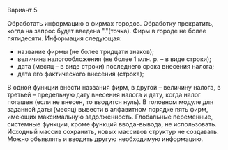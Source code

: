 Вариант 5

Обработать информацию о фирмах городов. Обработку прекратить, когда на запрос будет введена "."(точка).
Фирм в городе не более пятидесяти. Информация следующая: 
- название фирмы (не более тридцати знаков); 
- величина налогообложения (не более 1 млн. р. – в виде строки); 
- дата (месяц – в виде строки) последнего срока внесения налога; 
- дата его фактического внесения (строка); 

В одной функции внести названия фирм, в другой – величину налога, в третьей – предельную дату внесения налога 
и дату, когда налог погашен (если не внесен, то вводится нуль). В головном модуле для заданной даты (месяц) 
вывести в алфавитном порядке пять фирм, имеющих максимальную задолженность. Глобальные переменные, системные
функции, кроме функций ввода-вывода, не использовать. Исходный массив сохранить, новых массивов структур не
создавать. Можно объявлять и вводить другую необходимую информацию.
